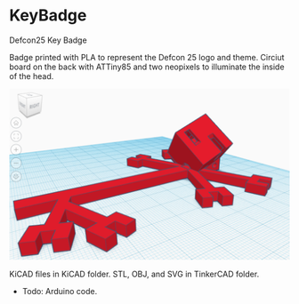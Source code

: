 # KeyBadge
Defcon25 Key Badge

Badge printed with PLA to represent the Defcon 25 logo and theme. Circiut board on the back with ATTiny85 and two neopixels to illuminate the inside of the head.

![alt text](https://github.com/SeanLeftBelow/KeyBadge/blob/master/3d.png "In TinkerCAD")


KiCAD files in KiCAD folder.
STL, OBJ, and SVG in TinkerCAD folder.

- Todo: Arduino code.
